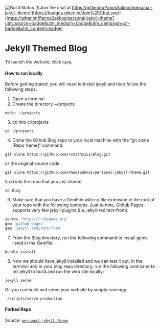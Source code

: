 ![Build Status](https://travis-ci.org/PanosSakkos/personal-jekyll-theme.svg?branch=master)
[![Join the chat at https://gitter.im/PanosSakkos/personal-jekyll-theme](https://badges.gitter.im/Join%20Chat.svg)](https://gitter.im/PanosSakkos/personal-jekyll-theme?utm_source=badge&utm_medium=badge&utm_campaign=pr-badge&utm_content=badge)

# Jekyll Themed Blog 

To launch the website, click [`here`](https://tsmith5151.github.io/Blog/).

#### How to run locally

Before getting stated, you will need to install jekyll and then follow the following steps.

1. Open a terminal 
2. Create the directory ~/projects
``` 
mkdir ~/projects
```
3. cd into c:\projects
```
cd ~/projects
```
4. Clone the Github Blog repo to your local machine with the “git clone [Repo Name]” command. 

```
git clone https://github.com/Tsmith5151/Blog.git
```

or the original source code:

```
git clone https://github.com/PanosSakkos/personal-jekyll-theme.git
```

5.cd into the repo that you just cloned
```
cd Blog
```

6. Make sure that you have a GemFile with no file extension in the root of your repo with the following contents. Just to note, Github Pages supports very few jekyll plugins (i.e. jekyll-redirect-from).

```python
source 'https://rubygems.org'
gem 'github-pages'
gem 'jekyll-redirect-from'
```

7. From the Blog directory, run the following command to install gems listed in the Gemfile.

```
bundle install
```
8. Now we should have jekyll installed and we can test it out. In the terminal and in your blog repo directory, run the following command to tell jekyll to build and run the web site locally:

```
jekyll serve
````

Or you can build and serve your website by simply runningg:

````
./scripts/serve-production
````

#### Forked Repo

Source: [`personal-jekyll-theme`](https://github.com/PanosSakkos/personal-jekyll-theme)
